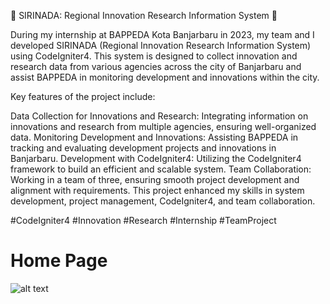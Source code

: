 🚀 SIRINADA: Regional Innovation Research Information System 🚀

During my internship at BAPPEDA Kota Banjarbaru in 2023, my team and I developed SIRINADA (Regional Innovation Research Information System) using CodeIgniter4. This system is designed to collect innovation and research data from various agencies across the city of Banjarbaru and assist BAPPEDA in monitoring development and innovations within the city.

Key features of the project include:

Data Collection for Innovations and Research: Integrating information on innovations and research from multiple agencies, ensuring well-organized data.
Monitoring Development and Innovations: Assisting BAPPEDA in tracking and evaluating development projects and innovations in Banjarbaru.
Development with CodeIgniter4: Utilizing the CodeIgniter4 framework to build an efficient and scalable system.
Team Collaboration: Working in a team of three, ensuring smooth project development and alignment with requirements.
This project enhanced my skills in system development, project management, CodeIgniter4, and team collaboration.

 #CodeIgniter4 #Innovation #Research #Internship #TeamProject
# Home Page
![alt text](https://github.com/FARIZ2310/Project-Code-Igniter-4/blob/main/assets/HomePage.jpeg?raw=true)
